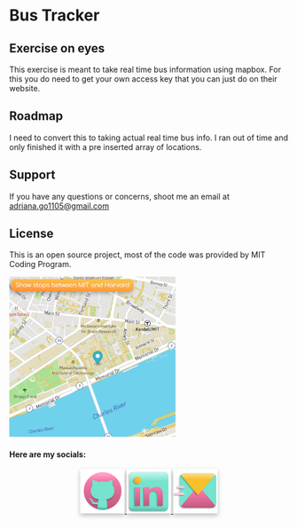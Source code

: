 # Bus Tracker

## Exercise on eyes

This exercise is meant to take real time bus information using mapbox. For this you do need to get your own access key that you can just do on their website.  

## Roadmap

I need to convert this to taking actual real time bus info. I ran out of time and only finished it with a pre inserted array of locations.

## Support
If you have any questions or concerns, shoot me an email at adriana.go1105@gmail.com

## License
This is an open source project, most of the code was provided by MIT Coding Program.

<img src= "./icons/bus-tracker.png" width='300'/>


#### Here are my socials:

<p align="center">
<a href="https://github.com/adrigalle">
    <img style="filter: drop-shadow(0px 4px 4px rgba(0, 0, 0, 0.25));" size="350px" src="./icons/GitHub.svg"
</a>
<a href="https://www.linkedin.com/in/adriana-gallegos-a2a992159">
    <img style="filter: drop-shadow(0px 4px 4px rgba(0, 0, 0, 0.25));" size="350px" src="./icons/LinkedIn.svg"
</a>   
<a href="mailto:adriana.go1105@gmail.com">
    <img style="filter: drop-shadow(0px 4px 4px rgba(0, 0, 0, 0.25));" size="350px" src="./icons/Email.svg">
</a>

</p>
